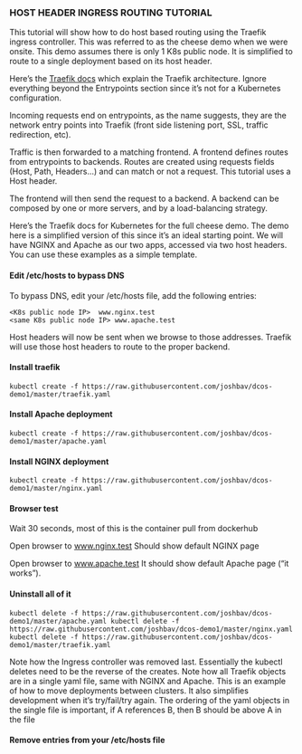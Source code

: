 ### HOST HEADER INGRESS ROUTING TUTORIAL 

This tutorial will show how to do host based routing using the Traefik ingress controller. This was referred to as the cheese demo when we were onsite. This demo assumes there is only 1 K8s public node. It is simplified to route to a single deployment based on its host header. 

Here’s the
[Traefik docs](https://docs.traefik.io/basics/)
which explain the Traefik architecture. Ignore everything beyond the Entrypoints section since it’s not for a Kubernetes configuration. 

Incoming requests end on entrypoints, as the name suggests, they are the network entry points into Traefik (front side listening port, SSL, traffic redirection, etc).

Traffic is then forwarded to a matching frontend. A frontend defines routes from entrypoints to backends. Routes are created using requests fields (Host, Path, Headers...) and can match or not a request. This tutorial uses a Host header.

The frontend will then send the request to a backend. A backend can be composed by one or more servers, and by a load-balancing strategy.

Here’s the Traefik docs for Kubernetes for the full cheese demo. The demo here is a simplified version of this since it’s an ideal starting point. We will have NGINX and Apache as our two apps, accessed via two host headers. You can use these examples as a simple template. 

#### Edit /etc/hosts to bypass DNS

To bypass DNS, edit your /etc/hosts file, add the following entries:

`<K8s public node IP>  www.nginx.test`   
`<same K8s public node IP> www.apache.test`

Host headers will now be sent when we browse to those addresses. Traefik will use those host headers to route to the proper backend.

#### Install traefik

`kubectl create -f https://raw.githubusercontent.com/joshbav/dcos-demo1/master/traefik.yaml`

#### Install Apache deployment

`kubectl create -f https://raw.githubusercontent.com/joshbav/dcos-demo1/master/apache.yaml`

#### Install NGINX deployment

`kubectl create -f https://raw.githubusercontent.com/joshbav/dcos-demo1/master/nginx.yaml`

#### Browser test

Wait 30 seconds, most of this is the container pull from dockerhub

Open browser to www.nginx.test
Should show default NGINX page

Open browser to www.apache.test
It should show default Apache page (“it works”).

#### Uninstall all of it

`kubectl delete -f https://raw.githubusercontent.com/joshbav/dcos-demo1/master/apache.yaml
kubectl delete -f https://raw.githubusercontent.com/joshbav/dcos-demo1/master/nginx.yaml
kubectl delete -f https://raw.githubusercontent.com/joshbav/dcos-demo1/master/traefik.yaml`

Note how the Ingress controller was removed last. Essentially the kubectl deletes need to be the reverse of the creates. Note how all Traefik objects are in a single yaml file, same with NGINX and Apache. This is an example of how to move deployments between clusters. It also simplifies development when it’s try/fail/try again. The ordering of the yaml objects in the single file is important, if A references B, then B should be above A in the file 

#### Remove entries from your /etc/hosts file

